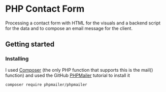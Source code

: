 # PHP Contact Form

Processing a contact form with HTML for the visuals and a backend script for the data and to compose an email message for the client.

## Getting started

### Installing
I used [Composer](https://getcomposer.org/) (the only PHP function that supports this is the mail() function) and used the GitHub [PHPMailer](https://github.com/PHPMailer/PHPMailer) tutorial to install it

```
composer require phpmailer/phpmailer
```



